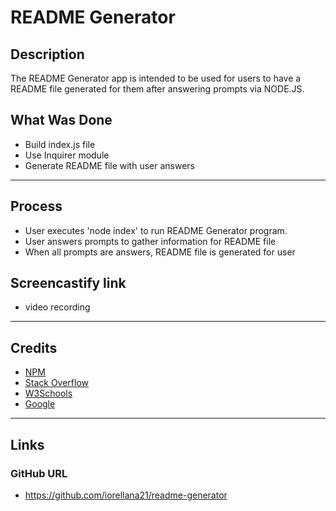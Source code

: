 # README Generator
## Description
The README Generator app is intended to be used for users to have a README file generated for them after answering prompts via NODE.JS.
## What Was Done
* Build index.js file
* Use Inquirer module
* Generate README file with user answers
---
## Process
* User executes 'node index' to run README Generator program.
* User answers prompts to gather information for README file
* When all prompts are answers, README file is generated for user

## Screencastify link
* video recording
---
## Credits
* [NPM](https://www.npmjs.com/)
* [Stack Overflow](https://stackoverflow.com/)
* [W3Schools](https://www.w3schools.com/)
* [Google](https://www.google.com/)
---
## Links
### GitHub URL
* https://github.com/iorellana21/readme-generator
